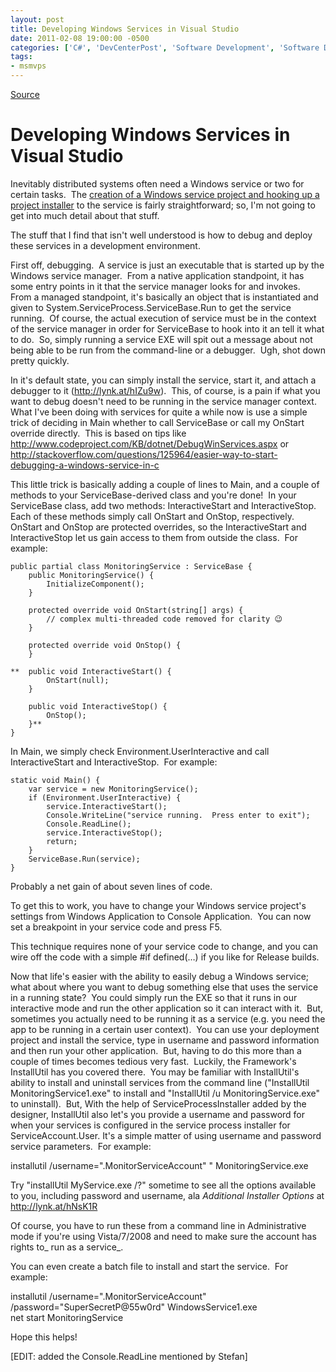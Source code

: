 ```yaml
---
layout: post
title: Developing Windows Services in Visual Studio
date: 2011-02-08 19:00:00 -0500
categories: ['C#', 'DevCenterPost', 'Software Development', 'Software Development Guidance', 'Visual Studio 2010']
tags:
- msmvps
---
```

[Source](http://blogs.msmvps.com/peterritchie/2011/02/09/developing-windows-services-in-visual-studio/ "Permalink to Developing Windows Services in Visual Studio")

# Developing Windows Services in Visual Studio

Inevitably distributed systems often need a Windows service or two for certain tasks.  The [creation of a Windows service project and hooking up a project installer][1] to the service is fairly straightforward; so, I'm not going to get into much detail about that stuff.

The stuff that I find that isn't well understood is how to debug and deploy these services in a development environment.

First off, debugging.  A service is just an executable that is started up by the Windows service manager.  From a native application standpoint, it has some entry points in it that the service manager looks for and invokes.  From a managed standpoint, it's basically an object that is instantiated and given to System.ServiceProcess.ServiceBase.Run to get the service running.  Of course, the actual execution of service must be in the context of the service manager in order for ServiceBase to hook into it an tell it what to do.  So, simply running a service EXE will spit out a message about not being able to be run from the command-line or a debugger.  Ugh, shot down pretty quickly.

In it's default state, you can simply install the service, start it, and attach a debugger to it (<http://lynk.at/hIZu9w>).  This, of course, is a pain if what you want to debug doesn't need to be running in the service manager context.  What I've been doing with services for quite a while now is use a simple trick of deciding in Main whether to call ServiceBase or call my OnStart override directly.  This is based on tips like <http://www.codeproject.com/KB/dotnet/DebugWinServices.aspx> or <http://stackoverflow.com/questions/125964/easier-way-to-start-debugging-a-windows-service-in-c>

This little trick is basically adding a couple of lines to Main, and a couple of methods to your ServiceBase-derived class and you're done!  In your ServiceBase class, add two methods: InteractiveStart and InteractiveStop.  Each of these methods simply call OnStart and OnStop, respectively.  OnStart and OnStop are protected overrides, so the InteractiveStart and InteractiveStop let us gain access to them from outside the class.  For example:
    
    
    public partial class MonitoringService : ServiceBase {
    	public MonitoringService() {
    		InitializeComponent();
    	}
     
    	protected override void OnStart(string[] args) {
    		// complex multi-threaded code removed for clarity 😉
    	}
     
    	protected override void OnStop() {
    	}
     
    **	public void InteractiveStart() {
    		OnStart(null);
    	}
     
    	public void InteractiveStop() {
    		OnStop();
    	}**
    }

In Main, we simply check Environment.UserInteractive and call InteractiveStart and InteractiveStop.  For example:
    
    
    static void Main() {
    	var service = new MonitoringService();
    	if (Environment.UserInteractive) {
    		service.InteractiveStart();
    		Console.WriteLine("service running.  Press enter to exit");
    		Console.ReadLine();		
    		service.InteractiveStop();
    		return;
    	}
    	ServiceBase.Run(service);
    }

Probably a net gain of about seven lines of code.

To get this to work, you have to change your Windows service project's settings from Windows Application to Console Application.  You can now set a breakpoint in your service code and press F5.

This technique requires none of your service code to change, and you can wire off the code with a simple #if defined(…) if you like for Release builds.

Now that life's easier with the ability to easily debug a Windows service; what about where you want to debug something else that uses the service in a running state?  You could simply run the EXE so that it runs in our interactive mode and run the other application so it can interact with it.  But, sometimes you actually need to be running it as a service (e.g. you need the app to be running in a certain user context).  You can use your deployment project and install the service, type in username and password information and then run your other application.  But, having to do this more than a couple of times becomes tedious very fast.  Luckily, the Framework's InstallUtil has you covered there.  You may be familiar with InstallUtil's ability to install and uninstall services from the command line ("InstallUtil MonitoringService1.exe" to install and "InstallUtil /u MonitoringService.exe" to uninstall).  But, With the help of ServiceProcessInstaller added by the designer, InstallUtil also let's you provide a username and password for when your services is configured in the service process installer for ServiceAccount.User. It's a simple matter of using username and password service parameters.  For example:

installutil /username=".MonitorServiceAccount" " MonitoringService.exe

Try "installUtil MyService.exe /?" sometime to see all the options available to you, including password and username, ala _Additional Installer Options_ at [http://lynk.at/hNsK1R ][2]

Of course, you have to run these from a command line in Administrative mode if you're using Vista/7/2008 and need to make sure the account has rights to_ run as a service_.

You can even create a batch file to install and start the service.  For example:

installutil /username=".MonitorServiceAccount" /password="SuperSecretP@55w0rd" WindowsService1.exe   
net start MonitoringService

Hope this helps!

[EDIT: added the Console.ReadLine mentioned by Stefan]

[1]: http://lynk.at/g4l2UA
[2]: http://lynk.at/hNsK1R "http://lynk.at/hNsK1R "

